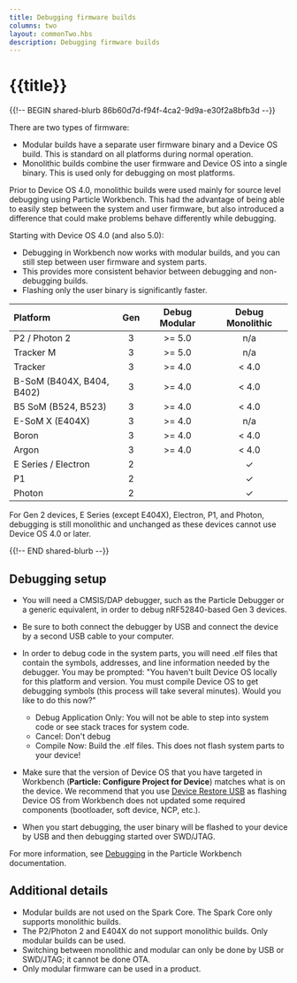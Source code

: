 ```yaml
---
title: Debugging firmware builds
columns: two
layout: commonTwo.hbs
description: Debugging firmware builds
---
```


# {{title}}

{{!-- BEGIN shared-blurb 86b60d7d-f94f-4ca2-9d9a-e30f2a8bfb3d --}}

There are two types of firmware:

- Modular builds have a separate user firmware binary and a Device OS build. This is standard on all platforms during normal operation.
- Monolithic builds combine the user firmware and Device OS into a single binary. This is used only for debugging on most platforms.

Prior to Device OS 4.0, monolithic builds were used mainly for source level debugging using Particle Workbench. This had the advantage of being able to easily step between the system and user firmware, but also introduced a difference that could make problems behave differently while debugging.

Starting with Device OS 4.0 (and also 5.0):

- Debugging in Workbench now works with modular builds, and you can still step between user firmware and system parts.
- This provides more consistent behavior between debugging and non-debugging builds.
- Flashing only the user binary is significantly faster.


| Platform | Gen | Debug Modular | Debug Monolithic |
| :--- | :---: | :---: | :---: |
| P2 / Photon 2 | 3 | >= 5.0 | n/a |
| Tracker M | 3 | >= 5.0 | n/a |
| Tracker | 3 | >= 4.0 | < 4.0 |
| B-SoM (B404X, B404, B402) | 3 | >= 4.0 | < 4.0 |
| B5 SoM (B524, B523) | 3 | >= 4.0 | < 4.0 |
| E-SoM X (E404X) | 3 | >= 4.0 | n/a |
| Boron | 3 | >= 4.0 | < 4.0 |
| Argon | 3 | >= 4.0 | < 4.0 |
| E Series / Electron | 2 |  | &check; |
| P1 | 2 |  | &check; |
| Photon | 2 |  | &check; |

For Gen 2 devices, E Series (except E404X), Electron, P1, and Photon, debugging is still monolithic and unchanged as these devices cannot use Device OS 4.0 or later.

{{!-- END shared-blurb --}}


## Debugging setup

- You will need a CMSIS/DAP debugger, such as the Particle Debugger or a generic equivalent, in order to debug nRF52840-based Gen 3 devices.

- Be sure to both connect the debugger by USB and connect the device by a second USB cable to your computer.

- In order to debug code in the system parts, you will need .elf files that contain the symbols, addresses, and line information needed by the debugger. You may be prompted: "You haven't built Device OS locally for this platform and version. You must compile Device OS to get debugging symbols (this process will take several minutes). Would you like to do this now?"
 
  - Debug Application Only: You will not be able to step into system code or see stack traces for system code.
  - Cancel: Don't debug
  - Compile Now: Build the .elf files. This does not flash system parts to your device!

- Make sure that the version of Device OS that you have targeted in Workbench (**Particle: Configure Project for Device**) matches what is on the device. We recommend that you use [Device Restore USB](/tools/device-restore/device-restore-usb/) as flashing Device OS from Workbench does not updated some required components (bootloader, soft device, NCP, etc.).

- When you start debugging, the user binary will be flashed to your device by USB and then debugging started over SWD/JTAG.


For more information, see [Debugging](/getting-started/developer-tools/workbench/#debugging-3rd-generation-) in the Particle Workbench documentation.

## Additional details

- Modular builds are not used on the Spark Core. The Spark Core only supports monolithic builds.
- The P2/Photon 2 and E404X do not support monolithic builds. Only modular builds can be used.
- Switching between monolithic and modular can only be done by USB or SWD/JTAG; it cannot be done OTA.
- Only modular firmware can be used in a product.

